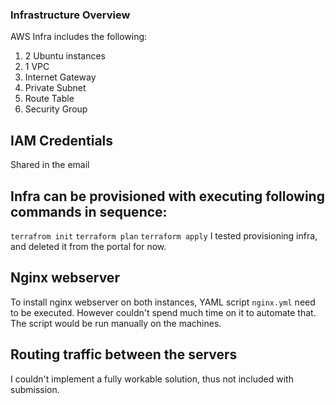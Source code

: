 ### Infrastructure Overview
AWS Infra includes the following:
1. 2 Ubuntu instances
2. 1 VPC
3. Internet Gateway
4. Private Subnet
5. Route Table
6. Security Group

## IAM Credentials
Shared in the email

## Infra can be provisioned with executing following commands in sequence:
`terrafrom init`
`terraform plan`
`terraform apply`
I tested provisioning infra, and deleted it from the portal for now.

## Nginx webserver
To install nginx webserver on both instances, YAML script `nginx.yml` need to be executed. However couldn't spend much time on it
to automate that. The script would be run manually on the machines.

## Routing traffic between the servers
I couldn't implement a fully workable solution, thus not included with submission.
